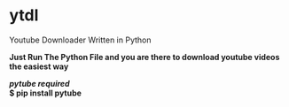 # ytdl
Youtube Downloader Written in Python

<b>Just Run The Python File and you are there to download youtube videos the easiest way<b>

<i>  pytube  required </i><br>
<b> $ pip install pytube </b>
